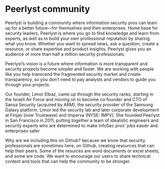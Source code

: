 # Peerlyst community 

Peerlyst is building a community where information security pros can team up for a better future—for themselves and their enterprises. Home base for security leaders, Peerlyst is where you go to find knowledge and learn from experts, as well as to build your own professional reputation by sharing what you know. Whether you want to spread news, ask a question, create a resource, or share expertise and product insights, Peerlyst gives you an audience of more than half a million security professionals.

Peerlyst’s vision is a future where information is more transparent and security projects become simpler and faster. We are working with people like you help transcend the fragmented security market and create transparency, so you don’t need to pay analysts and vendors to guide you through your projects.

Our founder, Limor Elbaz, came up through the security ranks, starting in the Israeli Air Force and moving on to become co‐founder and CTO of Sansa Security (acquired by ARM), the security provider of the Samsung Galaxy platform. Limor led the security lab and later corporate development at Finjan (now Trustwave) and Imperva (NYSE: IMPV). She founded Peerlyst in San Francisco in 2011, putting together a team of idealistic engineers and security experts who are determined to make InfoSec pros’ jobs easier and enterprises safer

Why are we including this on Github? because we know that security professionals are sometimes here, on Github, creating resources that can help their peers. Some of the resurces are word documents or excel sheets, and some are code. We want to encourage our users to share technical content and tools that can help the community to be stronger. 
